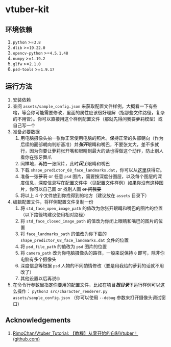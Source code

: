 # vtuber-kit

## 环境依赖

1. `python` >=`3.8`
2. `dlib` >=`19.22.0`
3. `opencv-python` >=`4.5.1.48`
4. `numpy` >=`1.19.2`
5. `glfw` >=`2.1.0`
6. `psd-tools` >=`1.9.17`

## 运行方法

1. 安装依赖
2. 查阅 `assets/sample_config.json` 来获取配置文件样例，大概看一下有些啥，等会你可能需要修改，里面的属性应该很好理解（指那些文件路径，复杂的不用管）。你可以直接用这个样例配置文件（那就先得问我要~~萝莉~~模型）或自己写一个
3. 准备必要数据
    1. 用电脑摄像头拍一张你正常使用电脑的照片。保持正常的头部朝向（作为后续的面部朝向判断基准）并***张开***眼睛和嘴巴，不要张太大，差不多就行，因为你要让萝莉张开嘴和眼睛到最大的话也得做这个动作，防止别人看你在张牙舞爪
    2. 同样地，再拍一张照片，此时***闭上***眼睛和嘴巴
    3. 下载 `shape_predictor_68_face_landmarks.dat`，你可以从[这里](http://dlib.net/files/shape_predictor_68_face_landmarks.dat.bz2)获得它。
    4. 准备一张~~萝莉~~ or 任意 `psd` 图片，需要按深度分图层，以及每个图层的深度信息，深度信息写在配置文件中（见配置文件样例）如果你没有这种图片，你可以自己画 or 找别人画 ~~or 问我要~~
    5. 将以上 4 个文件放到你找得到的地方（建议放在 `assets` 目录下）
4. 编辑配置文件，将样例配置文件复制一份
    1. 将 `std_face_open_image_path` 的值改为你张开眼睛和嘴巴的图片的位置（以下路径均建议使用相对路径）
    2. 将 `std_face_closed_image_path` 的值改为你闭上眼睛和嘴巴的图片的位置
    3. 将 `face_landmarks_path` 的值改为你下载的 `shape_predictor_68_face_landmarks.dat` 文件的位置
    4. 将 `psd_file_path` 的值改为 `psd` 图片的位置
    5. 将 `camera_path` 改为你电脑摄像头的路径，一般来说保持 `0` 即可，除非你电脑有多个摄像头
    6. 深度信息等根据 `psd` 人物的不同酌情修改（要是用我给的萝莉的话就不用改了）
    7. 其他设置以后再说🙄
5. 在命令行参数里指定你要用的配置文件，比如在项目***根目录***下运行样例可以这么操作： `python3 src/character_renderer.py assets/sample_config.json` （你可以使用 `--debug` 参数来打开摄像头调试窗口）

## Acknowledgements

1. [RimoChan/Vtuber_Tutorial: 【教程】从零开始的自制Vtuber！ (github.com)](https://github.com/RimoChan/Vtuber_Tutorial)

